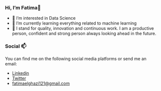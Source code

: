 ###   Hi, I’m Fatima👋
- 💞️ I’m interested in Data Science
- 🌱 I’m currently learning everything related to machine learning
- 👀 I stand for quality, innovation and continuous work. I am a productive person, confident and strong person always looking ahead in the future.
 ### Social 📫 
You can find me on the following social media platforms or send me an email:
-   <a href="https://www.linkedin.com/feed/" />Linkedin
-   <a href="https://twitter.com/home" />Twitter
-   fatimaelghazi121@gmail.com
<!---
Developper85/Developper85 is a ✨ special ✨ repository because its `README.md` (this file) appears on your GitHub profile.
You can click the Preview link to take a look at your changes.
--->
